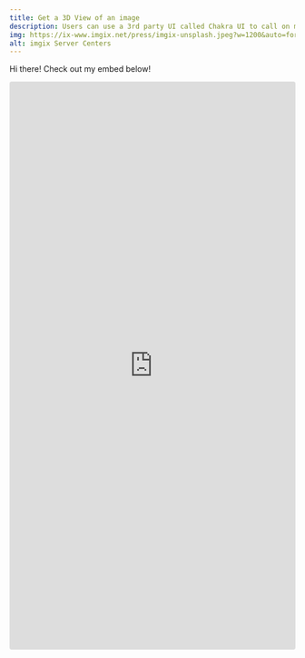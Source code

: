 ```yaml
---
title: Get a 3D View of an image
description: Users can use a 3rd party UI called Chakra UI to call on multiple images to spin an image around.
img: https://ix-www.imgix.net/press/imgix-unsplash.jpeg?w=1200&auto=format,compress&cs=srgb
alt: imgix Server Centers
---
```


Hi there! Check out my embed below!

<iframe src="https://codesandbox.io/s/imgix-calling-multiple-images-chakra-vu6to"
     style="width:100%; height:1000px; border:0; border-radius: 4px; overflow:hidden;"
     title="srcset example with imgix react"
     allow="accelerometer; ambient-light-sensor; camera; encrypted-media; geolocation; gyroscope; hid; microphone; midi; payment; usb; vr; xr-spatial-tracking"
     sandbox="allow-forms allow-modals allow-popups allow-presentation allow-same-origin allow-scripts"
   ></iframe>